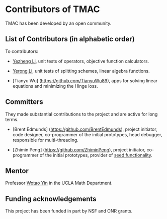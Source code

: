 Contributors of TMAC
=======================
TMAC has been developed by an open community.


List of Contributors (in alphabetic order)
-------------------------------------------
To contributors:

* [Yezheng Li](https://github.com/yezhengli-Mr9), unit tests of operators, objective function calculators.

* [Yerong Li](https://github.com/YerongLeopard), unit tests of splitting schemes, linear algebra functions.

* [Tianyu Wu] (https://github.com/TianyuWu89), apps for solving linear equations and minimizing the Hinge loss.

Committers
----------
They made substantial contributions to the project and are active for long terms.

* [Brent Edmunds] (https://github.com/BrentEdmunds), project initiator, code designer, co-programmer of the initial prototypes, head debugger, responsible for multi-threading.

* [Zhimin Peng] (https://github.com/ZhiminPeng), project initiator, co-programmer of the initial prototypes, provider of [seed functionality](https://github.com/ZhiminPeng/ARock/).

Mentor
------
Professor [Wotao Yin](http://www.math.ucla.edu/~wotaoyin/) in the UCLA Math Department.

Funding acknowledgements
--------------------------
This project has been funded in part by NSF and ONR grants. 
